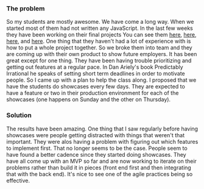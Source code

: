 ### The problem
So my students are mostly awesome.
We have come a long way.
When we started most of them had not written any JavaScript.
In the last few weeks they have been working on their final projects
You can see them [here](https://github.com/aesTechx/special-ed), [here](https://github.com/tech-crunch/lets-hangout), [here](https://github.com/StirTech/TeamUp), and [here](https://github.com/Sportitsu/Zarad).
One thing that they haven't had a lot of experience with is how to put a whole project together.
So we broke them into team and they are coming up with their own product to show future employers.
It has been great except for one thing.
They have been having trouble prioritizing and getting out features at a regular pace.
In Dan Ariely's book Predictably Irrational he speaks of setting short term deadlines in order to motivate people.
So I came up with a plan to help the class along.
I proposed that we have the students do showcases every few days.
They are expected to have a feature or two in their production environment for each of the showcases (one happens on Sunday and the other on Thursday).
### Solution
The results have been amazing.
One thing that I saw regularly before having showcases were people getting distracted with things that weren't that important.
They were alos having a problem with figuring out which features to implement first.
That no longer seems to be the case.
People seem to have found a better cadence since they started doing showcases.
They have all come up with an MVP so far and are now working to iterate on their problems rather than build it in pieces (front end first and then integrating that with the back end).
It's nice to see one of the agile practices being so effective.

